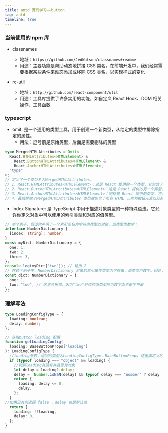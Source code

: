 ```yaml
---
title: antd 源码学习——button
tag: antd
timeline: true
---
```


### 当前使用的 npm 库

- classnames

  - 地址：`https://github.com/JedWatson/classnames#readme`
  - 用途：主要功能是帮助动态地拼接 CSS 类名。在前端开发中，我们经常需要根据某些条件来动态添加或移除 CSS 类名，以实现样式的变化

- rc-util
  - 地址：`http://github.com/react-component/util`
  - 用途：工具库提供了许多实用的功能，如自定义 React Hook、DOM 相关操作、工具函数

### typescript

- omit: 是一个通用的类型工具，用于创建一个新类型，从给定的类型中排除指定的属性。
  - 用法：逗号前是原始类型，后面是需要剔除的类型

```ts
type MergedHTMLAttributes = Omit<
  React.HTMLAttributes<HTMLElement> &
    React.ButtonHTMLAttributes<HTMLElement> &
    React.AnchorHTMLAttributes<HTMLElement>,
  "type"
>;
// 定义了一个类型名为MergedHTMLAttributes。
// 1、React.HTMLAttributes<HTMLElement>：这是 React 提供的一个类型，它包含了所有 HTML 元素的通用属性，例如 className、style、onClick 等。
// 2、React.ButtonHTMLAttributes<HTMLElement>：这是 React 提供的另一个类型，它包含了按钮元素（<button>）特有的属性，比如 type、disabled 等。
// 3、React.AnchorHTMLAttributes<HTMLElement>：同样是 React 提供的类型，它包含了超链接元素（<a>）特有的属性，比如 href、target 等。
// 4、最后排除了MergedHTMLAttributes 类型就包含了所有 HTML 元素和按钮元素以及超链接元素的属性，但排除了 type 属性
```

- Index Signature: 是 TypeScript 中用于描述对象类型的一种特殊语法。它允许你定义对象中可以使用的索引类型和对应的值类型。

```ts
// 举个例子，假设你声明了一个索引签名为字符串类型的对象，值类型为数字：
interface NumberDictionary {
  [index: string]: number;
}
const myDict: NumberDictionary = {
  one: 1,
  two: 2,
  three: 3,
};
console.log(myDict["two"]); // 输出 2
// 在这个例子中，NumberDictionary 对象的索引属性类型为字符串，值类型为数字。因此，当你使用这个对象时，如果你尝试将字符串键映射到字符串以外的值类型，就会导致类型错误：
const dict: NumberDictionary = {
  one: 1,
  two: "two", // 这里会报错，因为"two"对应的值类型应为数字而不是字符串
};
```

### 理解写法

```ts
type LoadingConfigType = {
  loading: boolean;
  delay: number;
};

// 获取button loading 配置
function getLoadingConfig(
  loading: BaseButtonProps["loading"]
): LoadingConfigType {
  //loading参数，返回的类型为LoadingConfigType，BaseButtonProps 这里面定义的loadingy为 loading?: boolean | { delay?: number }; 意味关是布尔类型或者传进来一个对象
  if (typeof loading === "object" && loading) {
    //判断loading有没有并且否为对象
    let delay = loading?.delay;
    delay = !Number.isNaN(delay) && typeof delay === "number" ? delay : 0;
    return {
      loading: delay <= 0,
      delay,
    };
  }
//如果没有则返回 false ，delay 也是默认值
  return {
    loading: !!loading,
    delay: 0,
  };
}
```
